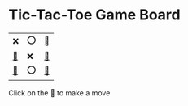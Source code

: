# Tic-Tac-Toe Game Board
|   |   |   |
|---|---|---|
|❌ |⭕ |[🔎](XOOEXEEOX.md) |
|[🔎](XOEOXEEOX.md) |❌ |[🔎](XOEEXOEOX.md) |
|[🔎](XOEEXEOOX.md) |⭕ |[🔎](XOEEXEXOO.md) |

Click on the 🔎 to make a move
